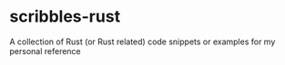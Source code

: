 # scribbles-rust
A collection of Rust (or Rust related) code snippets or examples for my personal reference

